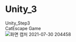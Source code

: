 # Unity_3  
Unity_Step3  
CatEscape Game  
![화면 캡처 2021-07-30 204458](https://user-images.githubusercontent.com/87409157/127648692-07e645a4-4dce-4d84-a277-ea9662a6ebc3.png)
